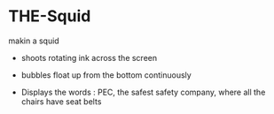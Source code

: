 # THE-Squid
makin a squid 

* shoots rotating ink across the screen

* bubbles float up from the bottom continuously 

* Displays the words : PEC, the safest safety company, where all the chairs have seat belts